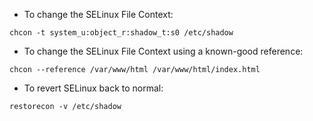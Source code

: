* To change the SELinux File Context:
```
chcon -t system_u:object_r:shadow_t:s0 /etc/shadow
```

* To change the SELinux File Context using a known-good reference:
```
chcon --reference /var/www/html /var/www/html/index.html
```

* To revert SELinux back to normal:
```
restorecon -v /etc/shadow
```
